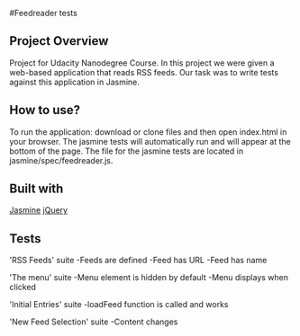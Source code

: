 #Feedreader tests

## Project Overview
Project for Udacity Nanodegree Course.
In this project we were given a web-based application that reads RSS feeds. Our task was to write tests against this application in Jasmine.

## How to use?

To run the application: download or clone files and then open index.html in your browser.
The jasmine tests will automatically run and will appear at the bottom of the page.
The file for the jasmine tests are located in jasmine/spec/feedreader.js.

## Built with
[Jasmine](http://jasmine.github.io/)
[jQuery](https://jquery.com/)

## Tests
'RSS Feeds' suite
-Feeds are defined
-Feed has URL
-Feed has name

'The menu' suite
-Menu element is hidden by default
-Menu displays when clicked

'Initial Entries' suite
-loadFeed function is called and works

'New Feed Selection' suite
-Content changes
